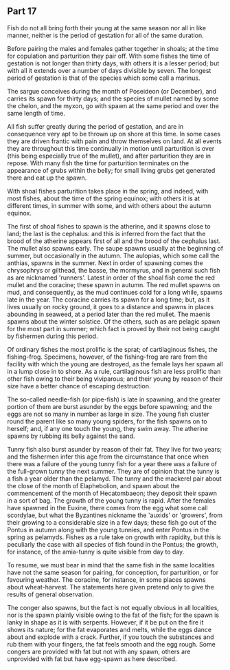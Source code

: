 ## Part 17

Fish do not all bring forth their young at the same season nor all in like manner, neither is the period of gestation for all of the same duration.

Before pairing the males and females gather together in shoals; at the time for copulation and parturition they pair off.
With some fishes the time of gestation is not longer than thirty days, with others it is a lesser period; but with all it extends over a number of days divisible by seven.
The longest period of gestation is that of the species which some call a marinus.

The sargue conceives during the month of Poseideon (or December), and carries its spawn for thirty days; and the species of mullet named by some the chelon, and the myxon, go with spawn at the same period and over the same length of time.

All fish suffer greatly during the period of gestation, and are in consequence very apt to be thrown up on shore at this time.
In some cases they are driven frantic with pain and throw themselves on land.
At all events they are throughout this time continually in motion until parturition is over (this being especially true of the mullet), and after parturition they are in repose.
With many fish the time for parturition terminates on the appearance of grubs within the belly; for small living grubs get generated there and eat up the spawn.

With shoal fishes parturition takes place in the spring, and indeed, with most fishes, about the time of the spring equinox; with others it is at different times, in summer with some, and with others about the autumn equinox.

The first of shoal fishes to spawn is the atherine, and it spawns close to land; the last is the cephalus: and this is inferred from the fact that the brood of the atherine appears first of all and the brood of the cephalus last.
The mullet also spawns early.
The saupe spawns usually at the beginning of summer, but occasionally in the autumn.
The aulopias, which some call the anthias, spawns in the summer.
Next in order of spawning comes the chrysophrys or gilthead, the basse, the mormyrus, and in general such fish as are nicknamed 'runners'.
Latest in order of the shoal fish come the red mullet and the coracine; these spawn in autumn.
The red mullet spawns on mud, and consequently, as the mud continues cold for a long while, spawns late in the year.
The coracine carries its spawn for a long time; but, as it lives usually on rocky ground, it goes to a distance and spawns in places abounding in seaweed, at a period later than the red mullet.
The maenis spawns about the winter solstice.
Of the others, such as are pelagic spawn for the most part in summer; which fact is proved by their not being caught by fishermen during this period.

Of ordinary fishes the most prolific is the sprat; of cartilaginous fishes, the fishing-frog.
Specimens, however, of the fishing-frog are rare from the facility with which the young are destroyed, as the female lays her spawn all in a lump close in to shore.
As a rule, cartilaginous fish are less prolific than other fish owing to their being viviparous; and their young by reason of their size have a better chance of escaping destruction.

The so-called needle-fish (or pipe-fish) is late in spawning, and the greater portion of them are burst asunder by the eggs before spawning; and the eggs are not so many in number as large in size.
The young fish cluster round the parent like so many young spiders, for the fish spawns on to herself; and, if any one touch the young, they swim away.
The atherine spawns by rubbing its belly against the sand.

Tunny fish also burst asunder by reason of their fat.
They live for two years; and the fishermen infer this age from the circumstance that once when there was a failure of the young tunny fish for a year there was a failure of the full-grown tunny the next summer.
They are of opinion that the tunny is a fish a year older than the pelamyd.
The tunny and the mackerel pair about the close of the month of Elaphebolion, and spawn about the commencement of the month of Hecatombaeon; they deposit their spawn in a sort of bag.
The growth of the young tunny is rapid.
After the females have spawned in the Euxine, there comes from the egg what some call scordylae, but what the Byzantines nickname the 'auxids' or 'growers', from their growing to a considerable size in a few days; these fish go out of the Pontus in autumn along with the young tunnies, and enter Pontus in the spring as pelamyds.
Fishes as a rule take on growth with rapidity, but this is peculiarly the case with all species of fish found in the Pontus; the growth, for instance, of the amia-tunny is quite visible from day to day.

To resume, we must bear in mind that the same fish in the same localities have not the same season for pairing, for conception, for parturition, or for favouring weather.
The coracine, for instance, in some places spawns about wheat-harvest.
The statements here given pretend only to give the results of general observation.

The conger also spawns, but the fact is not equally obvious in all localities, nor is the spawn plainly visible owing to the fat of the fish; for the spawn is lanky in shape as it is with serpents.
However, if it be put on the fire it shows its nature; for the fat evaporates and melts, while the eggs dance about and explode with a crack.
Further, if you touch the substances and rub them with your fingers, the fat feels smooth and the egg rough.
Some congers are provided with fat but not with any spawn, others are unprovided with fat but have egg-spawn as here described.

